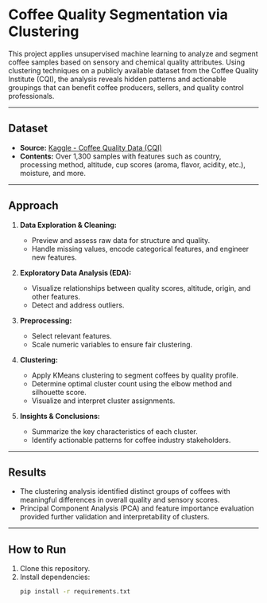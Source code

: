 # Coffee Quality Segmentation via Clustering

This project applies unsupervised machine learning to analyze and segment coffee samples based on sensory and chemical quality attributes. Using clustering techniques on a publicly available dataset from the Coffee Quality Institute (CQI), the analysis reveals hidden patterns and actionable groupings that can benefit coffee producers, sellers, and quality control professionals.

---

## Dataset

- **Source:** [Kaggle - Coffee Quality Data (CQI)](https://www.kaggle.com/datasets/fatihb/coffee-quality-data-cqi)
- **Contents:** Over 1,300 samples with features such as country, processing method, altitude, cup scores (aroma, flavor, acidity, etc.), moisture, and more.

---

## Approach

1. **Data Exploration & Cleaning:**  
   - Preview and assess raw data for structure and quality.
   - Handle missing values, encode categorical features, and engineer new features.

2. **Exploratory Data Analysis (EDA):**  
   - Visualize relationships between quality scores, altitude, origin, and other features.
   - Detect and address outliers.

3. **Preprocessing:**  
   - Select relevant features.
   - Scale numeric variables to ensure fair clustering.

4. **Clustering:**  
   - Apply KMeans clustering to segment coffees by quality profile.
   - Determine optimal cluster count using the elbow method and silhouette score.
   - Visualize and interpret cluster assignments.

5. **Insights & Conclusions:**  
   - Summarize the key characteristics of each cluster.
   - Identify actionable patterns for coffee industry stakeholders.

---

## Results

- The clustering analysis identified distinct groups of coffees with meaningful differences in overall quality and sensory scores.
- Principal Component Analysis (PCA) and feature importance evaluation provided further validation and interpretability of clusters.

---

## How to Run

1. Clone this repository.
2. Install dependencies:
   ```bash
   pip install -r requirements.txt
